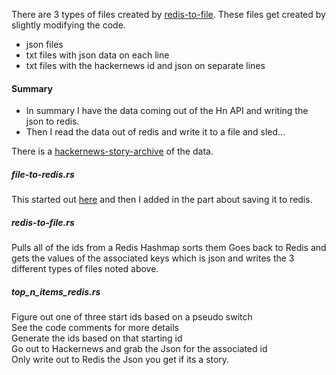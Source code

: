 
There are 3 types of files created by [redis-to-file](./redis-to-file.rs).  These files get created by slightly modifying the code.

 * json files
 * txt files with json data on each line
 * txt files with the hackernews id and json on separate lines

#### Summary

* In summary I have the data coming out of the Hn API and writing
the json to redis.
* Then I read the data out of redis and write it to a file and sled...  

There is a
[hackernews-story-archive](https://github.com/stormasm/hackernews-story-archive)
of the data.

##### file-to-redis.rs

This started out
[here](https://github.com/stormasm/rust-examples/blob/master/lifetimes/examples/readfile.rs) and then I added in the part about saving it to redis.

##### redis-to-file.rs

Pulls all of the ids from a Redis Hashmap
sorts them
Goes back to Redis and gets the values of the associated keys which is json
and writes the 3 different types of files noted above.

##### top_n_items_redis.rs

Figure out one of three start ids based on a pseudo switch  
See the code comments for more details  
Generate the ids based on that starting id  
Go out to Hackernews and grab the Json for the associated id  
Only write out to Redis the Json you get if its a story.  

